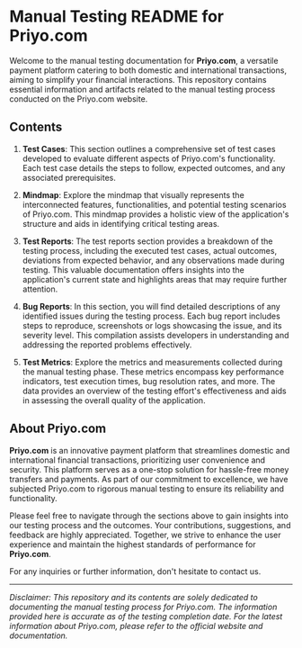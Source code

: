 # Manual Testing README for Priyo.com

Welcome to the manual testing documentation for **Priyo.com**, a versatile payment platform catering to both domestic and international transactions, aiming to simplify your financial interactions. This repository contains essential information and artifacts related to the manual testing process conducted on the Priyo.com website.

## Contents

1. **Test Cases**: This section outlines a comprehensive set of test cases developed to evaluate different aspects of Priyo.com's functionality. Each test case details the steps to follow, expected outcomes, and any associated prerequisites.

2. **Mindmap**: Explore the mindmap that visually represents the interconnected features, functionalities, and potential testing scenarios of Priyo.com. This mindmap provides a holistic view of the application's structure and aids in identifying critical testing areas.

3. **Test Reports**: The test reports section provides a breakdown of the testing process, including the executed test cases, actual outcomes, deviations from expected behavior, and any observations made during testing. This valuable documentation offers insights into the application's current state and highlights areas that may require further attention.

4. **Bug Reports**: In this section, you will find detailed descriptions of any identified issues during the testing process. Each bug report includes steps to reproduce, screenshots or logs showcasing the issue, and its severity level. This compilation assists developers in understanding and addressing the reported problems effectively.

5. **Test Metrics**: Explore the metrics and measurements collected during the manual testing phase. These metrics encompass key performance indicators, test execution times, bug resolution rates, and more. The data provides an overview of the testing effort's effectiveness and aids in assessing the overall quality of the application.

## About Priyo.com

**Priyo.com** is an innovative payment platform that streamlines domestic and international financial transactions, prioritizing user convenience and security. This platform serves as a one-stop solution for hassle-free money transfers and payments. As part of our commitment to excellence, we have subjected Priyo.com to rigorous manual testing to ensure its reliability and functionality.

Please feel free to navigate through the sections above to gain insights into our testing process and the outcomes. Your contributions, suggestions, and feedback are highly appreciated. Together, we strive to enhance the user experience and maintain the highest standards of performance for **Priyo.com**.

For any inquiries or further information, don't hesitate to contact us.

---
*Disclaimer: This repository and its contents are solely dedicated to documenting the manual testing process for Priyo.com. The information provided here is accurate as of the testing completion date. For the latest information about Priyo.com, please refer to the official website and documentation.*
 
